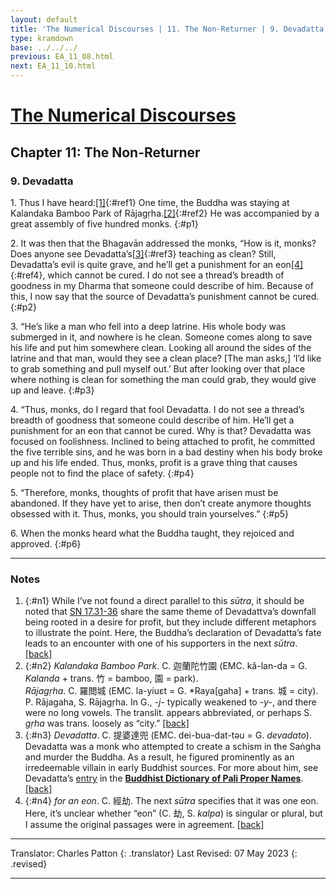 ```yaml
---
layout: default
title: 'The Numerical Discourses | 11. The Non-Returner | 9. Devadatta'
type: kramdown
base: ../../../
previous: EA_11_08.html
next: EA_11_10.html
---
```


# [The Numerical Discourses](../index.html)
## Chapter 11: The Non-Returner
### 9. Devadatta

1\. Thus I have heard:[\[1\]](#n1){:#ref1} One time, the Buddha was staying at Kalandaka Bamboo Park of Rājagṛha.[\[2\]](#n2){:#ref2} He was accompanied by a great assembly of five hundred monks.
{:#p1}

2\. It was then that the Bhagavān addressed the monks, “How is it, monks? Does anyone see Devadatta’s[\[3\]](#n3){:#ref3} teaching as clean? Still, Devadatta’s evil is quite grave, and he’ll get a punishment for an eon[\[4\]](#n4){:#ref4}, which cannot be cured. I do not see a thread’s breadth of goodness in my Dharma that someone could describe of him. Because of this, I now say that the source of Devadatta’s punishment cannot be cured.
{:#p2}

3\. “He’s like a man who fell into a deep latrine. His whole body was submerged in it, and nowhere is he clean. Someone comes along to save his life and put him somewhere clean. Looking all around the sides of the latrine and that man, would they see a clean place? [The man asks,] ‘I’d like to grab something and pull myself out.’ But after looking over that place where nothing is clean for something the man could grab, they would give up and leave.
{:#p3}

4\. “Thus, monks, do I regard that fool Devadatta. I do not see a thread’s breadth of goodness that someone could describe of him. He’ll get a punishment for an eon that cannot be cured. Why is that? Devadatta was focused on foolishness. Inclined to being attached to profit, he committed the five terrible sins, and he was born in a bad destiny when his body broke up and his life ended. Thus, monks, profit is a grave thing that causes people not to find the place of safety.
{:#p4}

5\. “Therefore, monks, thoughts of profit that have arisen must be abandoned. If they have yet to arise, then don’t create anymore thoughts obsessed with it. Thus, monks, you should train yourselves.”
{:#p5}

6\. When the monks heard what the Buddha taught, they rejoiced and approved.
{:#p6}

---

### Notes

1. {:#n1} While I’ve not found a direct parallel to this <em>sūtra</em>, it should be noted that <a href="https://suttacentral.net/sn17.31" target="_blank">SN 17.31-36</a> share the same theme of Devadattva’s downfall being rooted in a desire for profit, but they include different metaphors to illustrate the point. Here, the Buddha’s declaration of Devadatta’s fate leads to an encounter with one of his supporters in the next <em>sūtra</em>. [\[back\]](#ref1)
2. {:#n2} <em>Kalandaka Bamboo Park</em>. C. 迦蘭陀竹園 (EMC. kă-lan-da = G. <em>Kalanda</em> + trans. 竹 = bamboo, 園 = park).<br/>
<em>Rājagṛha</em>. C. 羅閲城 (EMC. la-yiuɛt = G. *Raya[gaha] + trans. 城 = city). P. Rājagaha, S. Rājagṛha. In G., <em>-j-</em> typically weakened to <em>-y-</em>, and there were no long vowels. The translit. appears abbreviated, or perhaps S. <em>gṛha</em> was trans. loosely as “city.” [\[back\]](#ref2)
3. {:#n3} <em>Devadatta</em>. C. 提婆達兜 (EMC. dei-bua-dat-təu = G. <em>devadato</em>). Devadatta was a monk who attempted to create a schism in the Saṅgha and murder the Buddha. As a result, he figured prominently as an irredeemable villain in early Buddhist sources. For more about him, see Devadatta’s <a href="https://www.palikanon.com/english/pali_names/d/devadatta.htm" target="_blank">entry</a> in the <a href="https://www.palikanon.com/english/pali_names/dic_idx.html" target="_blank"><strong>Buddhist Dictionary of Pali Proper Names</strong></a>. [\[back\]](#ref3)
4. {:#n4} <em>for an eon</em>. C. 經劫. The next <em>sūtra</em> specifies that it was one eon. Here, it’s unclear whether “eon” (C. 劫, S. <em>kalpa</em>) is singular or plural, but I assume the original passages were in agreement. [\[back\]](#ref4)

---

Translator: Charles Patton
{: .translator}
Last Revised: 07 May 2023
{: .revised}

---